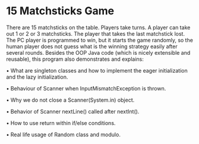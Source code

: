 # 15 Matchsticks Game

There are 15 matchsticks on the table. Players take turns. A player can take out 1 or 2 or 3 matchsticks. The player that takes the last matchstick lost. The PC player is programmed to win, but it starts the game randomly, so the human player does not guess what is the winning strategy easily after several rounds. Besides the OOP Java code (which is nicely extensible and reusable), this program also demonstrates and explains:

• What are singleton classes and how to implement the eager initialization and the lazy initialization.

• Behaviour of Scanner when InputMismatchException is thrown.

• Why we do not close a Scanner(System.in) object.

• Behavior of Scanner nextLine() called after nextInt().

• How to use return within if/else conditions.

• Real life usage of Random class and modulo.